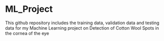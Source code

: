 # ML_Project
This github repository includes the training data, validation data and testing data for my Machine Learning project on Detection of Cotton Wool Spots in the cornea of the eye

